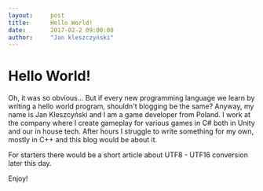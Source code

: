 ```yaml
---
layout:     post
title:      Hello World!
date:       2017-02-2 09:00:00
author:     "Jan kleszczyński"
---
```


# Hello World!

Oh, it was so obvious... But if every new programming language we learn by writing a hello world program, shouldn't blogging be the same?
Anyway, my name is Jan Kleszcyński and I am a game developer from Poland. I work at the company where I create gameplay for various games in C# both
in Unity and our in house tech. After hours I struggle to write something for my own, mostly in C++ and this blog would be about it.

For starters there would be a short article about UTF8 - UTF16 conversion later this day.

Enjoy!
